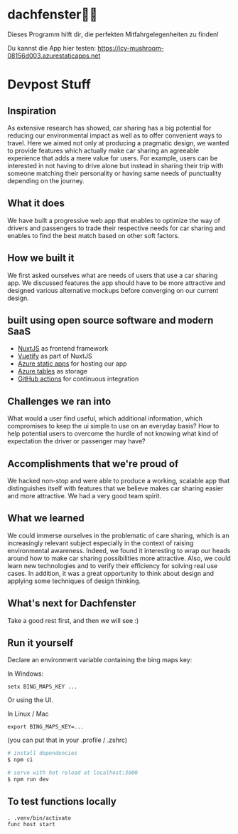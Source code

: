 # dachfenster🚗🦒
Dieses Programm hilft dir, die perfekten Mitfahrgelegenheiten zu finden! 

Du kannst die App hier testen: https://icy-mushroom-08156d003.azurestaticapps.net




# Devpost Stuff
## Inspiration
As extensive research has showed, car sharing has a big potential for reducing our environmental impact as well as to offer convenient ways to travel.
Here we aimed not only at producing a pragmatic design, we wanted to provide features which actually make car sharing an agreeable experience that 
adds a mere value for users. For example, users can be interested in not having to drive alone but instead in sharing their trip with 
someone matching their personality or having same needs of punctuality depending on the journey.

## What it does
We have built a progressive web app that enables to optimize the way of drivers and passengers to trade their respective needs for car sharing and enables to find the best match based on other soft factors.


## How we built it

We first asked ourselves what are needs of users that use a car sharing app. We discussed features the app should have to 
be more attractive and designed various alternative mockups before converging on our current design. 

## built using open source software and modern SaaS 

- [NuxtJS](https://nuxtjs.org/) as frontend framework
- [Vuetify](https://vuetifyjs.com/) as part of NuxtJS
- [Azure static apps](https://azure.microsoft.com/de-de/services/app-service/static/) for hosting our app   
- [Azure tables](https://azure.microsoft.com/de-de/services/storage/tables/) as storage
- [GitHub actions](https://docs.github.com/en/actions) for continuous integration

## Challenges we ran into

What would a user find useful, which additional information, which compromises to keep the ui simple to use on an everyday basis? 
How to help potential users to overcome the hurdle of not knowing what kind of expectation the driver or passenger may have?

## Accomplishments that we're proud of
We hacked non-stop and were able to produce a working, scalable app that distinguishes itself with features that we believe makes car sharing easier and more attractive.
We had a very good team spirit. 

## What we learned
We could immerse ourselves in the problematic of care sharing, which is an increasingly relevant subject especially in the context of raising environmental awareness. 
Indeed, we found it interesting to wrap our heads around how to make car sharing possibilities more attractive. Also, we could learn new technologies and 
to verify their efficiency for solving real use cases. In addition, it was a great opportunity to think about design and applying some techniques of design thinking. 
## What's next for Dachfenster
Take a good rest first, and then we will see :) 

## Run it yourself

Declare an environment variable containing the bing maps key:

In Windows:

    setx BING_MAPS_KEY ...

Or using the UI.

In Linux / Mac 

    export BING_MAPS_KEY=...
    
(you can put that in your .profile / .zshrc)

```bash
# install dependencies
$ npm ci

# serve with hot reload at localhost:3000
$ npm run dev
```

## To test functions locally

    . .venv/bin/activate
    func host start 
